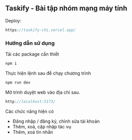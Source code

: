 ## Taskify - Bài tập nhóm mạng máy tính

Deploy:

```javascript
https://taskify-chi.vercel.app/
```

### Hướng dẫn sử dụng

Tải các package cần thiết

```javascript
npm i
```

Thực hiện lệnh sau để chạy chương trình

```javascript
npm run dev
```

Mở trình duyệt web vào địa chỉ sau.

```javascript
http://localhost:5173/
```

Các chức năng hiện có

<ul>
<li>Đăng nhập / đăng ký, chỉnh sửa tài khoản</li>
<li>Thêm, xoá, cập nhập tác vụ</li>
<li>Thêm, xoá tin nhắn</li>
</ul>
